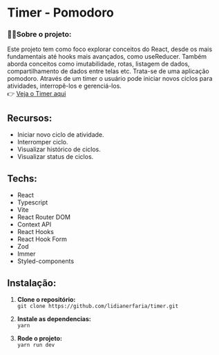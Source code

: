 # Timer - Pomodoro
### 👩‍💻Sobre o projeto:
Este projeto tem como foco explorar conceitos do React, desde os mais fundamentais até hooks mais avançados, como useReducer. Também aborda conceitos como imutabilidade, rotas, listagem de dados, compartilhamento de dados entre telas etc.
Trata-se de uma aplicação pomodoro. Através de um timer o usuário pode iniciar novos ciclos para atividades, interropê-los e gerenciá-los. <br/>
👉 [Veja o Timer aqui](https://timer-pomodoro-web.vercel.app/)

## Recursos:
- Iniciar novo ciclo de atividade.
- Interromper ciclo.
- Visualizar histórico de ciclos.
- Visualizar status de ciclos.

## Techs:
- React
- Typescript
- Vite
- React Router DOM
- Context API
- React Hooks
- React Hook Form
- Zod
- Immer
- Styled-components

## Instalação:
1. **Clone o repositório:** <br/>
`git clone https://github.com/lidianerfaria/timer.git`

2. **Instale as dependencias:** <br/>
`yarn`

3. **Rode o projeto:** <br/>
`yarn run dev`
